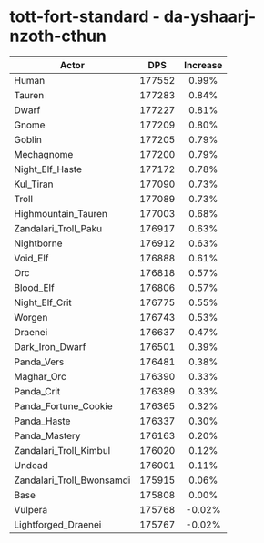 # tott-fort-standard - da-yshaarj-nzoth-cthun
| Actor | DPS | Increase |
|---|:---:|:---:|
|Human|177552|0.99%|
|Tauren|177283|0.84%|
|Dwarf|177227|0.81%|
|Gnome|177209|0.80%|
|Goblin|177205|0.79%|
|Mechagnome|177200|0.79%|
|Night_Elf_Haste|177172|0.78%|
|Kul_Tiran|177090|0.73%|
|Troll|177089|0.73%|
|Highmountain_Tauren|177003|0.68%|
|Zandalari_Troll_Paku|176917|0.63%|
|Nightborne|176912|0.63%|
|Void_Elf|176888|0.61%|
|Orc|176818|0.57%|
|Blood_Elf|176806|0.57%|
|Night_Elf_Crit|176775|0.55%|
|Worgen|176743|0.53%|
|Draenei|176637|0.47%|
|Dark_Iron_Dwarf|176501|0.39%|
|Panda_Vers|176481|0.38%|
|Maghar_Orc|176390|0.33%|
|Panda_Crit|176389|0.33%|
|Panda_Fortune_Cookie|176365|0.32%|
|Panda_Haste|176337|0.30%|
|Panda_Mastery|176163|0.20%|
|Zandalari_Troll_Kimbul|176020|0.12%|
|Undead|176001|0.11%|
|Zandalari_Troll_Bwonsamdi|175915|0.06%|
|Base|175808|0.00%|
|Vulpera|175768|-0.02%|
|Lightforged_Draenei|175767|-0.02%|
